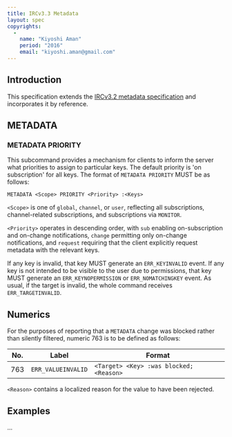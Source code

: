 ```yaml
---
title: IRCv3.3 Metadata
layout: spec
copyrights:
  -
    name: "Kiyoshi Aman"
    period: "2016"
    email: "kiyoshi.aman@gmail.com"
---
```

## Introduction

This specification extends the [IRCv3.2 metadata specification][metadata] and
incorporates it by reference.

## METADATA

### METADATA PRIORITY

This subcommand provides a mechanism for clients to inform the server what
priorities to assign to particular keys. The default priority is 'on
subscription' for all keys. The format of `METADATA PRIORITY` MUST be as
follows:

    METADATA <Scope> PRIORITY <Priority> :<Keys>

`<Scope>` is one of `global`, `channel`, or `user`, reflecting all subscriptions,
channel-related subscriptions, and subscriptions via `MONITOR`.

`<Priority>` operates in descending order, with `sub` enabling on-subscription
and on-change notifications, `change` permitting only on-change notifications,
and `request` requiring that the client explicitly request metadata with the
relevant keys.

If any key is invalid, that key MUST generate an `ERR_KEYINVALID` event. If any
key is not intended to be visible to the user due to permissions, that key MUST
generate an `ERR_KEYNOPERMISSION` or `ERR_NOMATCHINGKEY` event. As usual, if
the target is invalid, the whole command receives `ERR_TARGETINVALID`.

## Numerics

For the purposes of reporting that a `METADATA` change was blocked rather than
silently filtered, numeric 763 is to be defined as follows:


| No. | Label                 | Format                                   |
| --- | --------------------- | ---------------------------------------- |
| 763 | `ERR_VALUEINVALID`    | `<Target> <Key> :was blocked; <Reason>`  |

`<Reason>` contains a localized reason for the value to have been rejected. 

## Examples

...

[metadata]: http://ircv3.net/specs/core/metadata-3.2.html

